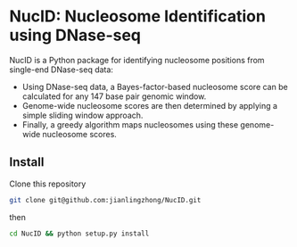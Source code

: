 # NucID: Nucleosome Identification using DNase-seq
NucID is a Python package for identifying nucleosome positions from single-end DNase-seq data:
  * Using DNase-seq data, a Bayes-factor-based nucleosome score can be calculated for any 147 base pair genomic window. 
  * Genome-wide nucleosome scores are then determined by applying a simple sliding window approach. 
  * Finally, a greedy algorithm maps nucleosomes using these genome-wide nucleosome scores.

## Install
Clone this repository

```bash
git clone git@github.com:jianlingzhong/NucID.git
```

then

```bash
cd NucID && python setup.py install
```

